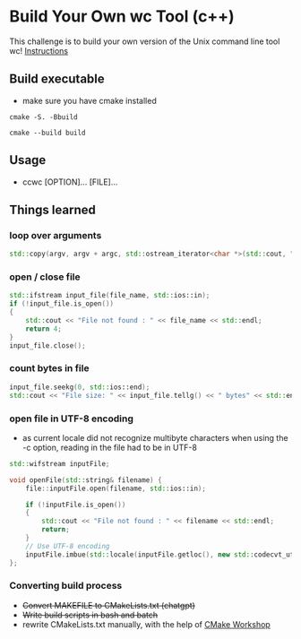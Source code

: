 # Build Your Own wc Tool (c++)
This challenge is to build your own version of the Unix command line tool wc!
[Instructions](https://codingchallenges.fyi/challenges/challenge-wc)


## Build executable

- make sure you have cmake installed

``` cmake -S. -Bbuild ```

``` cmake --build build ```

## Usage
- ccwc [OPTION]... [FILE]...

## Things learned

### loop over arguments
```cpp
std::copy(argv, argv + argc, std::ostream_iterator<char *>(std::cout, "\n"));
```
### open / close file
```cpp
std::ifstream input_file(file_name, std::ios::in);
if (!input_file.is_open())
{
    std::cout << "File not found : " << file_name << std::endl;
    return 4;
}
input_file.close();
```

### count bytes in file
```cpp
input_file.seekg(0, std::ios::end);
std::cout << "File size: " << input_file.tellg() << " bytes" << std::endl;
```

### open file in UTF-8 encoding
- as current locale did not recognize multibyte characters when using the -c option, reading in the file had to be in UTF-8 

```cpp
std::wifstream inputFile;

void openFile(std::string& filename) {
    file::inputFile.open(filename, std::ios::in);

    if (!inputFile.is_open())
    {
        std::cout << "File not found : " << filename << std::endl;
        return;
    }
    // Use UTF-8 encoding
    inputFile.imbue(std::locale(inputFile.getloc(), new std::codecvt_utf8<wchar_t>));
};

```

### Converting build process
- ~~Convert MAKEFILE to CMakeLists.txt (chatgpt)~~
- ~~Write build scripts in bash and batch~~
- rewrite CMakeLists.txt manually, with the help of [CMake Workshop](https://enccs.github.io/cmake-workshop/)

